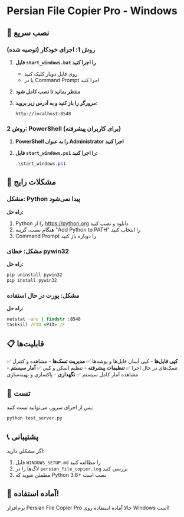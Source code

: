 # Persian File Copier Pro - Windows

## 🚀 نصب سریع

### روش 1: اجرای خودکار (توصیه شده)

1. **فایل `start_windows.bat` را اجرا کنید**
   - روی فایل دوبار کلیک کنید
   - یا در Command Prompt اجرا کنید

2. **منتظر بمانید تا نصب کامل شود**

3. **مرورگر را باز کنید و به آدرس زیر بروید:**
   ```
   http://localhost:8548
   ```

### روش 2: PowerShell (برای کاربران پیشرفته)

1. **PowerShell را به عنوان Administrator اجرا کنید**

2. **فایل `start_windows.ps1` را اجرا کنید:**
   ```powershell
   .\start_windows.ps1
   ```

## 🔧 مشکلات رایج

### مشکل: Python پیدا نمی‌شود
**راه حل:**
1. Python را از https://python.org دانلود و نصب کنید
2. هنگام نصب، گزینه "Add Python to PATH" را انتخاب کنید
3. Command Prompt را دوباره باز کنید

### مشکل: خطای pywin32
**راه حل:**
```cmd
pip uninstall pywin32
pip install pywin32
```

### مشکل: پورت در حال استفاده
**راه حل:**
```cmd
netstat -ano | findstr :8548
taskkill /PID <PID> /F
```

## 📋 قابلیت‌ها

✅ **کپی فایل‌ها** - کپی آسان فایل‌ها و پوشه‌ها
✅ **مدیریت تسک‌ها** - مشاهده و کنترل تسک‌های در حال اجرا
✅ **تنظیمات پیشرفته** - تنظیم اسکن و کپی
✅ **آمار سیستم** - مشاهده آمار کامل سیستم
✅ **نگهداری** - پاکسازی و بهینه‌سازی

## 🎯 تست

پس از اجرای سرور، می‌توانید تست کنید:

```cmd
python test_server.py
```

## 📞 پشتیبانی

اگر مشکلی دارید:
1. فایل `WINDOWS_SETUP.md` را مطالعه کنید
2. لاگ‌ها را در `persian_file_copier.log` بررسی کنید
3. مطمئن شوید که Python 3.8+ نصب است

## 🎉 آماده استفاده!

نرم‌افزار Persian File Copier Pro حالا آماده استفاده روی Windows است!